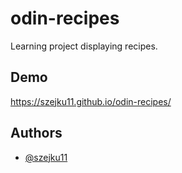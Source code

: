 
# odin-recipes

Learning project displaying recipes.


## Demo

https://szejku11.github.io/odin-recipes/


## Authors

- [@szejku11](https://github.com/szejku11)


